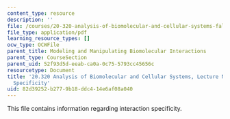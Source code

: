 ```yaml
---
content_type: resource
description: ''
file: /courses/20-320-analysis-of-biomolecular-and-cellular-systems-fall-2012/82d39252b2779b18ddc414e6af08a040_MIT20_320F12_Tpc_2_Specity.pdf
file_type: application/pdf
learning_resource_types: []
ocw_type: OCWFile
parent_title: Modeling and Manipulating Biomolecular Interactions
parent_type: CourseSection
parent_uid: 52f93d5d-eeab-ca0a-0c75-5793cc45656c
resourcetype: Document
title: '20.320 Analysis of Biomolecular and Cellular Systems, Lecture Notes: 2 Interaction
  Specificity'
uid: 82d39252-b277-9b18-ddc4-14e6af08a040
---
```

This file contains information regarding interaction specificity.